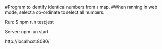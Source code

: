 #Program to identify identical numbers from a map.
#When running in web mode, select a co-ordinate to select all numbers.

Run:
$ npm run test:jest

Server:
npm run start

http://localhost:8080/
